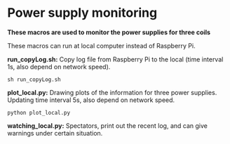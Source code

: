 # Power supply monitoring
**These macros are used to monitor the power supplies for three coils**

These macros can run at local computer instead of Raspberry Pi.

**run_copyLog.sh:** Copy log file from Raspberry Pi to the local (time interval 1s, also depend on network speed).
```
sh run_copyLog.sh
```

**plot_local.py:** Drawing plots of the information for three power supplies. Updating time interval 5s, also depend on network speed.
```
python plot_local.py
```

**watching_local.py:** Spectators, print out the recent log, and can give warnings under certain situation.

